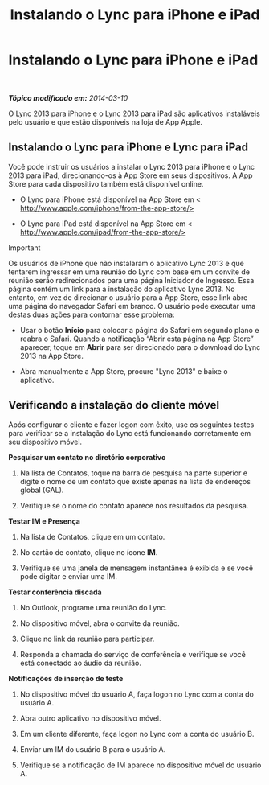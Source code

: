 ﻿---
title: Instalando o Lync para iPhone e iPad
TOCTitle: Instalando o Lync para iPhone e iPad
ms:assetid: 88d1c149-5842-4ecf-a15e-fcda0330325b
ms:mtpsurl: https://technet.microsoft.com/pt-br/library/Hh690987(v=OCS.15)
ms:contentKeyID: 52057671
ms.date: 05/19/2016
mtps_version: v=OCS.15
ms.translationtype: HT
---

# Instalando o Lync para iPhone e iPad

 

_**Tópico modificado em:** 2014-03-10_

O Lync 2013 para iPhone e o Lync 2013 para iPad são aplicativos instaláveis pelo usuário e que estão disponíveis na loja de App Apple.

## Instalando o Lync para iPhone e Lync para iPad

Você pode instruir os usuários a instalar o Lync 2013 para iPhone e o Lync 2013 para iPad, direcionando-os à App Store em seus dispositivos. A App Store para cada dispositivo também está disponível online.

  - O Lync para iPhone está disponível na App Store em \< http://www.apple.com/iphone/from-the-app-store/>

  - O Lync para iPad está disponível na App Store em \< http://www.apple.com/ipad/from-the-app-store/>

> [!important]  
> Os usuários de iPhone que não instalaram o aplicativo Lync 2013 e que tentarem ingressar em uma reunião do Lync com base em um convite de reunião serão redirecionados para uma página Iniciador de Ingresso. Essa página contém um link para a instalação do aplicativo Lync 2013. No entanto, em vez de direcionar o usuário para a App Store, esse link abre uma página do navegador Safari em branco. O usuário pode executar uma destas duas ações para contornar esse problema:<ul>
> 
> <li><p>Usar o botão <strong>Início</strong> para colocar a página do Safari em segundo plano e reabra o Safari. Quando a notificação “Abrir esta página na App Store” aparecer, toque em <strong>Abrir</strong> para ser direcionado para o download do Lync 2013 na App Store.</p></li>
> 
> 
> <li><p>Abra manualmente a App Store, procure &quot;Lync 2013&quot; e baixe o aplicativo.</p></li></ul>


## Verificando a instalação do cliente móvel

Após configurar o cliente e fazer logon com êxito, use os seguintes testes para verificar se a instalação do Lync está funcionando corretamente em seu dispositivo móvel.

**Pesquisar um contato no diretório corporativo**

1.  Na lista de Contatos, toque na barra de pesquisa na parte superior e digite o nome de um contato que existe apenas na lista de endereços global (GAL).

2.  Verifique se o nome do contato aparece nos resultados da pesquisa.

**Testar IM e Presença**

1.  Na lista de Contatos, clique em um contato.

2.  No cartão de contato, clique no ícone **IM**.

3.  Verifique se uma janela de mensagem instantânea é exibida e se você pode digitar e enviar uma IM.

**Testar conferência discada**

1.  No Outlook, programe uma reunião do Lync.

2.  No dispositivo móvel, abra o convite da reunião.

3.  Clique no link da reunião para participar.

4.  Responda a chamada do serviço de conferência e verifique se você está conectado ao áudio da reunião.

**Notificações de inserção de teste**

1.  No dispositivo móvel do usuário A, faça logon no Lync com a conta do usuário A.

2.  Abra outro aplicativo no dispositivo móvel.

3.  Em um cliente diferente, faça logon no Lync com a conta do usuário B.

4.  Enviar um IM do usuário B para o usuário A.

5.  Verifique se a notificação de IM aparece no dispositivo móvel do usuário A.

